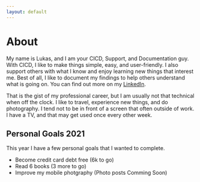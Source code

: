 ```yaml
---
layout: default
---
```


# About

My name is Lukas, and I am your CICD, Support, and Documentation guy. With CICD, I like to make things simple, easy, and user-friendly. I also support others with what I know and enjoy learning new things that interest me. Best of all, I like to document my findings to help others understand what is going on. You can find out more on my [LinkedIn](https://www.linkedin.com/in/lukasgoodfellow/).

That is the gist of my professional career, but I am usually not that technical when off the clock. I like to travel, experience new things, and do photography. I tend not to be in front of a screen that often outside of work. I have a TV, and that may get used once every other week.

## Personal Goals 2021

This year I have a few personal goals that I wanted to complete.

- Become credit card debt free (6k to go)
- Read 6 books (3 more to go)
- Improve my mobile photgraphy (Photo posts Comming Soon)
